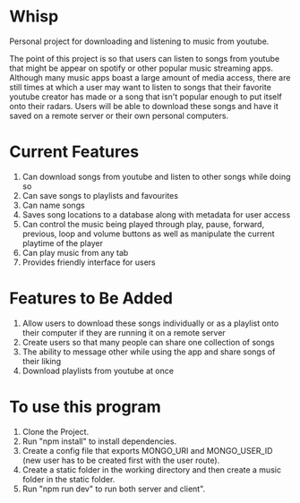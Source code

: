 # Whisp

Personal project for downloading and listening to music from youtube.

The point of this project is so that users can listen to songs from youtube that might be appear on spotify or other popular music streaming apps.
Although many music apps boast a large amount of media access, there are still times at which a user may want to listen to songs that their favorite youtube creator has made or a song that isn't popular enough to put itself onto their radars. Users will be able to download these songs and have it saved on a remote server or their own personal computers.

# Current Features

1. Can download songs from youtube and listen to other songs while doing so
2. Can save songs to playlists and favourites
3. Can name songs
4. Saves song locations to a database along with metadata for user access
5. Can control the music being played through play, pause, forward, previous, loop and volume buttons as well as manipulate the current playtime of the player
6. Can play music from any tab
7. Provides friendly interface for users


# Features to Be Added

1. Allow users to download these songs individually or as a playlist onto their computer if they are running it on a remote server
2. Create users so that many people can share one collection of songs
3. The ability to message other while using the app and share songs of their liking
4. Download playlists from youtube at once



# To use this program

1. Clone the Project.
2. Run "npm install" to install dependencies.
3. Create a config file that exports MONGO_URI and MONGO_USER_ID (new user has to be created first with the user route).
4. Create a static folder in the working directory and then create a music folder in the static folder.
5. Run "npm run dev" to run both server and client".